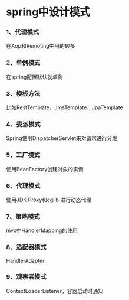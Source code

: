 # spring中设计模式

### 1、代理模式

在Aop和Remoting中用的较多

### 2、单例模式

在spring配置默认就单例

### 3、模板方法

比如RestTemplate，JmsTemplate，JpaTemplate

### 4、委派模式

Spring使用DispatcherServlet来对请求进行分发

### 5、工厂模式

使用BeanFactory创建对象的实例

### 6、代理模式

使用JDK Proxy和cglib 进行动态代理

### 7、策略模式

mvc中HandlerMapping的使用

### 8、适配器模式

HandlerAdapter

### 9、观察者模式

ContextLoaderListener，容器启动时通知

